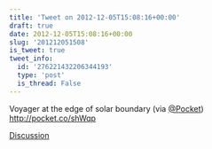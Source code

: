 ```yaml
---
title: 'Tweet on 2012-12-05T15:08:16+00:00'
draft: true
date: 2012-12-05T15:08:16+00:00
slug: '201212051508'
is_tweet: true
tweet_info:
  id: '276221432206344193'
  type: 'post'
  is_thread: False
---
```




Voyager at the edge of solar boundary (via [@Pocket](https://x.com/Pocket)) <http://pocket.co/shWqp>

[Discussion](https://x.com/sytelus/status/276221432206344193)
